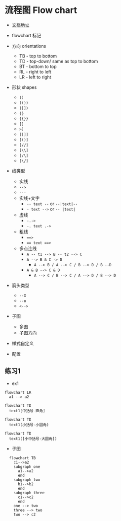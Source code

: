 # 流程图 Flow chart

- [文档地址](https://mermaid-js.github.io/mermaid/#/flowchart)

- flowchart 标记
- 方向 orientations
  - TB - top to bottom
  - TD - top-down/ same as top to bottom
  - BT - bottom to top
  - RL - right to left
  - LR - left to right
- 形状 shapes
  - `()`
  - `(())`
  - `([])`
  - `{}`
  - `{{}}`
  - `[]`
  - `>]`
  - `[[]]`
  - `[()]`
  - `[//]`
  - `[\\]`
  - `[/\]`
  - `[\/]`
- 线类型
  - 实线
  - `-->`
  - `---`
  - 实线+文字
    - `-- text --` or `--|text|--`
    - `- text -->` or `-- |text|`
  - 虚线
    - `-.->`
    - `-. text .->`
  - 粗线
    - `==>`
    - `== text ==>`
  - 多点连线
    - `A -- t1 --> B -- t2 --> C`
    - `A --> B & C -> D`
      - ` A --> B / A --> C / B --> D / B --D `
    - `A & B --> C & D`
      - `A --> C / B --> C / A --> D / B --> D`
- 箭头类型
  - `--X`
  - `--o`
  - `<-->`
- 子图
  - 多图
  - 子图方向
- 样式自定义
- 配置

## 练习1

- ex1

```mermaid
flowchart LR
  a1 --> a2
```

```mermaid
flowchart TD
  text1[中括号-直角]
```

```mermaid
flowchart TD
  text1(小括号-小圆角)
```

```mermaid
flowchart TD
  text1([小中括号-大圆角])
```

- 子图

```mermaid
  flowchart TB
    c1-->a2
    subgraph one
      a1-->a2
      end
    subgraph two
      b1-->b2
      end
    subgraph three
      c1-->c2
      end
    one --> two
    three --> two
    two --> c2
```
